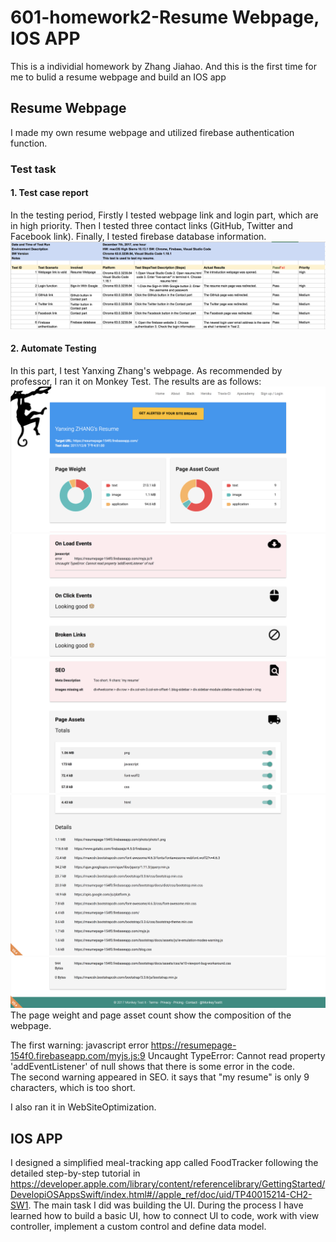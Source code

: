 # 601-homework2-Resume Webpage, IOS APP
This is a individial homework by Zhang Jiahao. And this is the first time for me to bulid a resume webpage and build an IOS app<br>

## Resume Webpage
I made my own resume webpage and utilized firebase authentication function.
### Test task
#### 1. Test case report
In the testing period, Firstly I tested webpage link and login part, which are in high priority. Then I tested three contact links (GitHub, Twitter and Facebook link). Finally, I tested firebase database information.
![image](https://github.com/jiahaozh/601-homework2-IOS-APP/raw/master/TEST/test.png)
#### 2. Automate Testing
In this part, I test Yanxing Zhang's webpage.
As recommended by professor, I ran it on Monkey Test. The results are as follows:
![image](https://github.com/jiahaozh/601-homework2-IOS-APP/raw/master/TEST/monkeytest1.png)
![image](https://github.com/jiahaozh/601-homework2-IOS-APP/raw/master/TEST/monkeytest2.png)
![image](https://github.com/jiahaozh/601-homework2-IOS-APP/raw/master/TEST/monkeytest3.png)
![image](https://github.com/jiahaozh/601-homework2-IOS-APP/raw/master/TEST/monkeytest4.png)
![image](https://github.com/jiahaozh/601-homework2-IOS-APP/raw/master/TEST/monkeytest5.png)
The page weight and page asset count show the composition of the webpage.

The first warning: javascript error https://resumepage-154f0.firebaseapp.com/myjs.js:9 Uncaught TypeError: Cannot read property 'addEventListener' of null shows that there is some error in the code.<br>
The second warning appeared in SEO. it says that "my resume" is only 9 characters, which is too short.

I also ran it in WebSiteOptimization. 





## IOS APP
I designed a simplified meal-tracking app called FoodTracker following the detailed step-by-step tutorial in https://developer.apple.com/library/content/referencelibrary/GettingStarted/DevelopiOSAppsSwift/index.html#//apple_ref/doc/uid/TP40015214-CH2-SW1. The main task I did was building the UI. During the process I have learned how to build a basic UI, how to connect UI to code, work with view controller, implement a custom control and define data model.<br>




